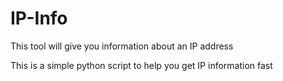 # IP-Info
This tool will give you information about an IP address 

This is a simple python script to help you get IP information fast
